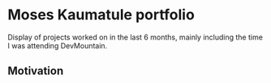# Moses Kaumatule portfolio
Display of projects worked on in the last 6 months, mainly including the time I was attending DevMountain.

Motivation
----------

